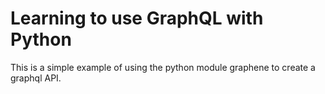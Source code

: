 # Learning to use GraphQL with Python

This is a simple example of using the python module graphene to create a graphql API.